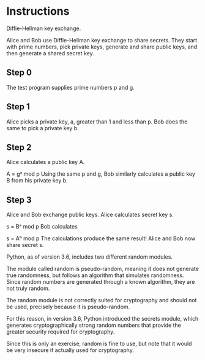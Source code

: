 # Instructions

Diffie-Hellman key exchange.

Alice and Bob use Diffie-Hellman key exchange to share secrets. They start with prime numbers, pick private keys, generate and share public keys, and then generate a shared secret key.

## Step 0
The test program supplies prime numbers p and g.

## Step 1
Alice picks a private key, a, greater than 1 and less than p. Bob does the same to pick a private key b.

## Step 2
Alice calculates a public key A.

A = gᵃ mod p
Using the same p and g, Bob similarly calculates a public key B from his private key b.

## Step 3
Alice and Bob exchange public keys. Alice calculates secret key s.

s = Bᵃ mod p
Bob calculates

s = Aᵇ mod p
The calculations produce the same result! Alice and Bob now share secret s.

Python, as of version 3.6, includes two different random modules.

The module called random is pseudo-random, meaning it does not generate true randomness, but follows an algorithm that simulates randomness. Since random numbers are generated through a known algorithm, they are not truly random.

The random module is not correctly suited for cryptography and should not be used, precisely because it is pseudo-random.

For this reason, in version 3.6, Python introduced the secrets module, which generates cryptographically strong random numbers that provide the greater security required for cryptography.

Since this is only an exercise, random is fine to use, but note that it would be very insecure if actually used for cryptography.
